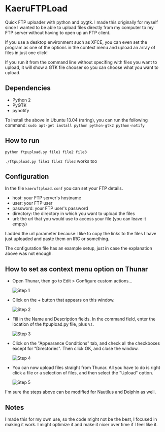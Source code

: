 # KaeruFTPLoad
Quick FTP uploader with python and pygtk.
I made this originally for myself since I wanted to be able to
upload files directly from my computer to my FTP server without
having to open up an FTP client.

If you use a desktop environment such as XFCE, you can even set the program as one
of the options in the context menu and upload an array of files in just one click!

If you run it from the command line without specifing with files you want to upload,
it will show a GTK file chooser so you can choose what you want to upload.

## Dependencies
* Python 2
* PyGTK
* pynotify

To install the above in Ubuntu 13.04 (raring), you can run the following command:
`sudo apt-get install python python-gtk2 python-notify`

## How to run
`python ftpupload.py file1 file2 file3`

`./ftpupload.py file1 file2 file3` works too

## Configuration
In the file `kaeruftpload.conf` you can set your FTP details.

* host: your FTP server's hostname
* user: your FTP user
* password: your FTP user's password
* directory: the directory in which you want to upload the files
* url: the url that you would use to access your file (you can leave it
empty)

I added the url parameter because I like to copy the links to the files I
have just uploaded and paste them on IRC or something.

The configuration file has an example setup, just in case the explanation above was
not enough.

## How to set as context menu option on Thunar

* Open Thunar, then go to Edit > Configure custom actions...

  ![Step 1](http://kaeruct.github.io/galleries/kaeruftpload/step1.png)

* Click on the + button that appears on this window.

  ![Step 2](http://kaeruct.github.io/galleries/kaeruftpload/step2.png)

* Fill in the Name and Description fields. In the command field, enter the location
  of the ftpupload.py file, plus `%f`.

  ![Step 3](http://kaeruct.github.io/galleries/kaeruftpload/step3.png)

* Click on the "Appearance Conditions" tab, and check all the checkboxes except for "Directories".
  Then click OK, and close the window.

  ![Step 4](http://kaeruct.github.io/galleries/kaeruftpload/step4.png)

* You can now upload files straight from Thunar. All you have to do is right click a file
  or a selection of files, and then select the "Upload" option.

  ![Step 5](http://kaeruct.github.io/galleries/kaeruftpload/step5.png)

I'm sure the steps above can be modified for Nautilus and Dolphin as well.

## Notes
I made this for my own use, so the code might not be the best, I focused
in making it work. I might optimize it and make it nicer over time if I feel like it.
